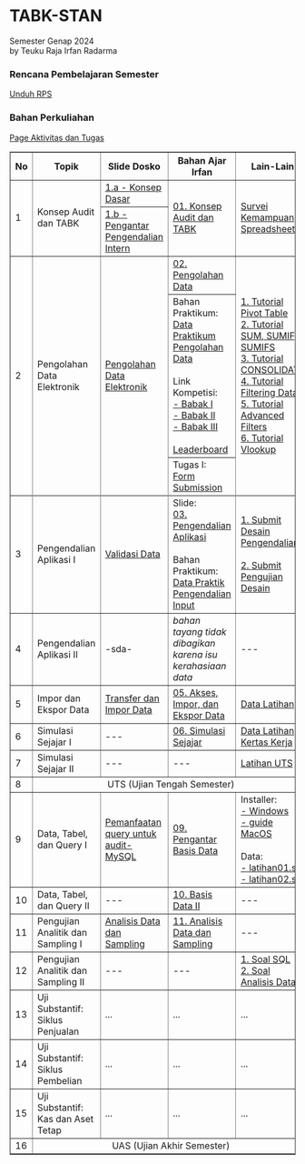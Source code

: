 # TABK-STAN
Semester Genap 2024<br>
by Teuku Raja Irfan Radarma

### Rencana Pembelajaran Semester
[Unduh RPS](<https://github.com/irfanradarma/TABK-STAN/raw/main/Usulan%20RPS%20TABK%20%20format%20baru%20Semester%20genap%20%202023-2024-per%202024%20Feb%2020.doc>)

### Bahan Perkuliahan

<a href="https://tabk-stan.streamlit.app" target="_blank">Page Aktivitas dan Tugas</a><br>


<table border="1" width="100%">
  <tr>
    <th>No</th>
    <th>Topik</th>
    <th>Slide Dosko</th>
    <th>Bahan Ajar Irfan</th>
    <th>Lain-Lain</th>
  </tr>
  <tr>
    <td rowspan="2">1</td>
    <td rowspan="2">Konsep Audit dan TABK</td>
    <td><a href="https://github.com/irfanradarma/TABK-STAN/raw/main/slide/Week%2001%20-%20Konsep%20TABK/Dosko/TABK%20pertemuan%201.a%20-%20Konsep%20Dasar.pptx">1.a - Konsep Dasar</a></td>
    <td rowspan="2"><a href="https://github.com/irfanradarma/TABK-STAN/raw/main/slide/Week%2001%20-%20Konsep%20TABK/01.%20Konsep%20Audit%20dan%20TABK.pdf">01. Konsep Audit dan TABK</a></td>
    <td rowspan="2"><a href="https://forms.gle/uJiAX6XZKif5Gmeq5" target="_blank">Survei Kemampuan Spreadsheet</a></td>
  </tr>
  <tr>
    <td><a href="https://github.com/irfanradarma/TABK-STAN/raw/main/slide/Week%2001%20-%20Konsep%20TABK/Dosko/TABK%20pertemuan%201.b%20-%20Pengantar%20Pengendalian%20Intern.pptx">1.b - Pengantar Pengendalian Intern</a></td>
  </tr>
  <tr>
    <td rowspan="3">2</td>
    <td rowspan="3">Pengolahan Data Elektronik</td>
    <td rowspan="3"><a href="https://github.com/irfanradarma/TABK-STAN/raw/main/slide/Week%2002%20-%20Pengolahan%20Data/Dosko/kuliah-02.zip">Pengolahan Data Elektronik</a></td>
    <td><a href="https://github.com/irfanradarma/TABK-STAN/raw/main/slide/Week%2002%20-%20Pengolahan%20Data/02.%20Pengolahan%20Data.pptx" target="_blank">02. Pengolahan Data</a></td>
    <td rowspan="3"><a href="https://www.youtube.com/watch?v=Kwn8GJyNv64" target="_blank">1. Tutorial Pivot Table</a><br>
    <a href="https://www.youtube.com/watch?v=bhfRlU_bNmw" target="_blank">2. Tutorial SUM, SUMIF, SUMIFS</a><br>
    <a href="https://www.youtube.com/watch?v=OekP7P-Xw4I" target="_blank">3. Tutorial CONSOLIDATE</a><br>
    <a href="https://www.youtube.com/watch?v=JNZqRYkgZ4c" target="_blank">4. Tutorial Filtering Data</a><br>
    <a href="https://www.youtube.com/watch?v=UV-SPoVkDaU" target="_blank">5. Tutorial Advanced Filters</a><br>
    <a href="https://www.youtube.com/watch?v=LKbRkIIVG60&pp=ygUQdHV0b3JpYWwgdmxvb2t1cA%3D%3D" target="_blank">6. Tutorial Vlookup</a></td>
  </tr>
  <tr>
    <td>Bahan Praktikum:<br><a href="https://github.com/irfanradarma/TABK-STAN/raw/main/slide/Week%2002%20-%20Pengolahan%20Data/Data%20Praktik%20Minggu-2.xlsx" target="_blank">Data Praktikum Pengolahan Data</a><br><br>
    Link Kompetisi:<br>
    <a href="https://forms.gle/SwAaeJxDtym4NVyx6" target="_blank">- Babak I</a><br>
    <a href="https://forms.gle/QAYDQX7QzLyQw2Gq5" target="_blank">- Babak II</a><br>
    <a href="https://forms.gle/PcfgmzPVte9aSDzBA" target="_blank">- Babak III</a><br>
    <br>
    <a href="https://tabk-stan.streamlit.app/">Leaderboard</a></td>
  </tr>
    <td>Tugas I:<br><a href="https://forms.gle/cydE4PMufwyGxj3q8">Form Submission</a>
    </td>
  <tr>
  </tr>
  <tr>
    <td>3</td>
    <td>Pengendalian Aplikasi I</td>
    <td><a href="https://github.com/irfanradarma/TABK-STAN/raw/main/slide/Week%2003%20-%20Pengendalian%20Aplikasi/Dosko/Validasi%20Data.pptx" target="_blank">Validasi Data</a></td>
    <td>Slide:<br>
        <a href="https://github.com/irfanradarma/TABK-STAN/raw/main/slide/Week%2003%20-%20Pengendalian%20Aplikasi/03.%20Pengendalian%20Aplikasi.pdf" target="_blank">03. Pengendalian Aplikasi</a><br><br>
        Bahan Praktikum:<br>
        <a href="https://github.com/irfanradarma/TABK-STAN/raw/main/slide/Week%2003%20-%20Pengendalian%20Aplikasi/Data%20Praktik%20Minggu-3.xlsx" target="_blank">Data Praktik Pengendalian Input</a></td>
    <td><a href="https://forms.gle/SghsmtAwdDKDhen57" target="_blank">1. Submit Desain Pengendalian</a><br><br>
        <a href="https://forms.gle/AUzDF3TeDP7anbS26" target="_blank">2. Submit Pengujian Desain</a></td>
  </tr>
  <tr>
    <td>4</td>
    <td>Pengendalian Aplikasi II</td>
    <td>-sda-</td>
    <td><i>bahan tayang tidak dibagikan karena isu kerahasiaan data</i></td>
    <td>---</td>
  </tr>
  <tr>
    <td>5</td>
    <td>Impor dan Ekspor Data</td>
    <td><a href="https://github.com/irfanradarma/TABK-STAN/raw/main/slide/Week%2005%20-%20Impor%20dan%20Ekspor/Dosko/TABK%20pertemuan%203%20-%20Transfer%20dan%20Impor%20Data.pptx" target="_blank">Transfer dan Impor Data</a></td>
    <td><a href="https://github.com/irfanradarma/TABK-STAN/raw/main/slide/Week%2005%20-%20Impor%20dan%20Ekspor/05.%20Impor%20Data.pptx" target="_blank">05. Akses, Impor, dan Ekspor Data</a></td>
    <td><a href="https://github.com/irfanradarma/TABK-STAN/raw/main/slide/Week%2005%20-%20Impor%20dan%20Ekspor/Data%20Impor.zip" target="_blank">Data Latihan</a></td>
  </tr>
  <tr>
    <td>6</td>
    <td>Simulasi Sejajar I</td>
    <td>---</td>
    <td><a href="https://github.com/irfanradarma/TABK-STAN/raw/main/slide/Week%2006%20-%20Simulasi%20Sejajar/06.%20Simulasi%20Sejajar.pptx" target="_blank">06. Simulasi Sejajar</a></td>
    <td><a href="https://github.com/irfanradarma/TABK-STAN/raw/main/slide/Week%2006%20-%20Simulasi%20Sejajar/Lat.6%20Data.xlsx" target="_blank">Data Latihan</a><br>
    <a href="https://github.com/irfanradarma/TABK-STAN/raw/main/slide/Week%2006%20-%20Simulasi%20Sejajar/Lat.6%20KertasKerja.xlsx" target="_blank">Kertas Kerja</a></td>
  </tr>
  <tr>
    <td>7</td>
    <td>Simulasi Sejajar II</td>
    <td>---</td>
    <td>---</td>
    <td><a href="https://github.com/irfanradarma/TABK-STAN/raw/main/slide/Week%2007%20-%20Simulasi%20Sejajar/Latihan%20UTS-2021.zip" target="_blank">Latihan UTS</a></td>
  </tr>
  <tr>
    <td>8</td>
    <td colspan="4" align="center" color="black">UTS (Ujian Tengah Semester)</td>
  </tr>
  <tr>
    <td>9</td>
    <td>Data, Tabel, dan Query I</td>
    <td><a href="https://github.com/irfanradarma/TABK-STAN/raw/main/slide/Week%2009%20-%20Basis%20Data/Dosko/Pemanfaatan%20query%20untuk%20audit-MySQL.pptx" target="_blank">Pemanfaatan query untuk audit-MySQL</a></td>
    <td><a href="https://github.com/irfanradarma/TABK-STAN/raw/main/slide/Week%2009%20-%20Basis%20Data/09.%20Intro%20to%20Database.pptx" target="_blank">09. Pengantar Basis Data</a></td>
    <td>Installer:<br>
    <a href="https://github.com/irfanradarma/TABK-STAN/raw/main/slide/Week%2009%20-%20Basis%20Data/Dosko/Installer/Windows.zip" target="_blank">- Windows</a><br>
    <a href="https://github.com/irfanradarma/TABK-STAN/raw/main/slide/Week%2009%20-%20Basis%20Data/Dosko/Installer/SQL MacOS.pptx" target="_blank">- guide MacOS</a><br><br>
    Data:<br>
    <a href="https://github.com/irfanradarma/TABK-STAN/raw/main/slide/Week%2009%20-%20Basis%20Data/Data/latihan01.sql" target="_blank">- latihan01.sql</a><br>
    <a href="https://github.com/irfanradarma/TABK-STAN/raw/main/slide/Week%2009%20-%20Basis%20Data/Data/latihan02.sql" target="_blank">- latihan02.sql</a></td>
  </tr>
  <tr>
    <td>10</td>
    <td>Data, Tabel, dan Query II</td>
    <td>---</td>
    <td><a href="https://github.com/irfanradarma/TABK-STAN/raw/main/slide/Week%2010%20-%20Basis%20Data%20II/10.%20Intro%20to%20Database%20II.pptx" target="_blank">10. Basis Data II</a></td>
    <td>---</td>
  </tr>
  <tr>
    <td>11</td>
    <td>Pengujian Analitik dan Sampling I</td>
    <td><a href="https://github.com/irfanradarma/TABK-STAN/raw/main/slide/Week%2011%20-%20Analisis%20Data%20dan%20Sampling/Dosko/Analisis%20Data%20_%20Sampling.pptx" target="_blank">Analisis Data dan Sampling</a></td>
    <td><a href="https://github.com/irfanradarma/TABK-STAN/raw/main/slide/Week%2011%20-%20Analisis%20Data%20dan%20Sampling/11.%20Analisis%20Data%20dan%20Sampling.pptx" target="_blank">11. Analisis Data dan Sampling</a></td>
    <td>---</td>
  </tr>
  <tr>
    <td>12</td>
    <td>Pengujian Analitik dan Sampling II</td>
    <td>---</td>
    <td>---</td>
    <td><a href="https://github.com/irfanradarma/TABK-STAN/raw/main/slide/Week%2012%20-%20Analisis%20Data%20dan%20Sampling%20II/latihan/1.%20SQL.zip" target="_blank">1. Soal SQL</a><br>
    <a href="https://github.com/irfanradarma/TABK-STAN/raw/main/slide/Week%2012%20-%20Analisis%20Data%20dan%20Sampling%20II/latihan/2.%20Analisis%20Data%20dan%20Sampling.zip" target="_blank">2. Soal Analisis Data</a></td>
  </tr>
  <tr>
    <td>13</td>
    <td>Uji Substantif: Siklus Penjualan</td>
    <td>...</td>
    <td>...</td>
    <td>...</td>
  </tr>
    <tr>
    <td>14</td>
    <td>Uji Substantif: Siklus Pembelian</td>
    <td>...</td>
    <td>...</td>
    <td>...</td>
  </tr>
    <tr>
    <td>15</td>
    <td>Uji Substantif: Kas dan Aset Tetap</td>
    <td>...</td>
    <td>...</td>
    <td>...</td>
  </tr>
    <tr>
    <td>16</td>
    <td colspan="4" align="center">UAS (Ujian Akhir Semester)</td>
  </tr>
</table>
